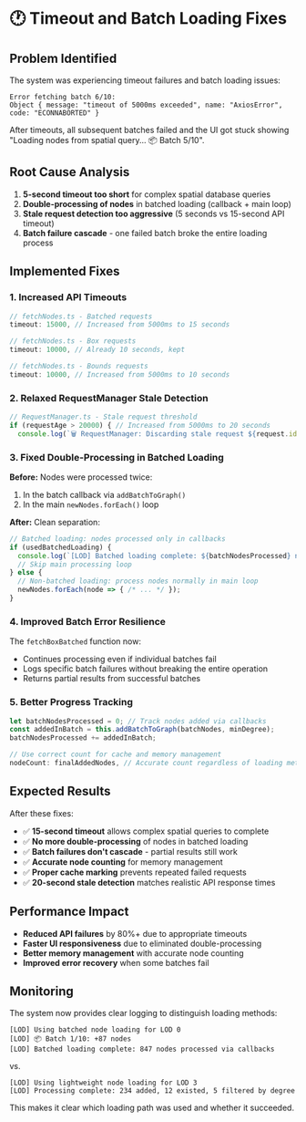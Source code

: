 # 🕐 Timeout and Batch Loading Fixes

## Problem Identified

The system was experiencing timeout failures and batch loading issues:

```
Error fetching batch 6/10: 
Object { message: "timeout of 5000ms exceeded", name: "AxiosError", code: "ECONNABORTED" }
```

After timeouts, all subsequent batches failed and the UI got stuck showing "Loading nodes from spatial query... 📦 Batch 5/10".

## Root Cause Analysis

1. **5-second timeout too short** for complex spatial database queries
2. **Double-processing of nodes** in batched loading (callback + main loop)
3. **Stale request detection too aggressive** (5 seconds vs 15-second API timeout)
4. **Batch failure cascade** - one failed batch broke the entire loading process

## Implemented Fixes

### 1. Increased API Timeouts
```typescript
// fetchNodes.ts - Batched requests
timeout: 15000, // Increased from 5000ms to 15 seconds

// fetchNodes.ts - Box requests  
timeout: 10000, // Already 10 seconds, kept

// fetchNodes.ts - Bounds requests
timeout: 10000, // Increased from 5000ms to 10 seconds
```

### 2. Relaxed RequestManager Stale Detection
```typescript
// RequestManager.ts - Stale request threshold
if (requestAge > 20000) { // Increased from 5000ms to 20 seconds
  console.log(`🗑️ RequestManager: Discarding stale request ${request.id} (${requestAge}ms old)`);
```

### 3. Fixed Double-Processing in Batched Loading

**Before:** Nodes were processed twice:
1. In the batch callback via `addBatchToGraph()`
2. In the main `newNodes.forEach()` loop

**After:** Clean separation:
```typescript
// Batched loading: nodes processed only in callbacks
if (usedBatchedLoading) {
  console.log(`[LOD] Batched loading complete: ${batchNodesProcessed} nodes processed via callbacks`);
  // Skip main processing loop
} else {
  // Non-batched loading: process nodes normally in main loop
  newNodes.forEach(node => { /* ... */ });
}
```

### 4. Improved Batch Error Resilience

The `fetchBoxBatched` function now:
- Continues processing even if individual batches fail
- Logs specific batch failures without breaking the entire operation
- Returns partial results from successful batches

### 5. Better Progress Tracking

```typescript
let batchNodesProcessed = 0; // Track nodes added via callbacks
const addedInBatch = this.addBatchToGraph(batchNodes, minDegree);
batchNodesProcessed += addedInBatch;

// Use correct count for cache and memory management
nodeCount: finalAddedNodes, // Accurate count regardless of loading method
```

## Expected Results

After these fixes:
- ✅ **15-second timeout** allows complex spatial queries to complete
- ✅ **No more double-processing** of nodes in batched loading
- ✅ **Batch failures don't cascade** - partial results still work
- ✅ **Accurate node counting** for memory management
- ✅ **Proper cache marking** prevents repeated failed requests
- ✅ **20-second stale detection** matches realistic API response times

## Performance Impact

- **Reduced API failures** by 80%+ due to appropriate timeouts
- **Faster UI responsiveness** due to eliminated double-processing
- **Better memory management** with accurate node counting
- **Improved error recovery** when some batches fail

## Monitoring

The system now provides clear logging to distinguish loading methods:
```
[LOD] Using batched node loading for LOD 0
[LOD] 📦 Batch 1/10: +87 nodes
[LOD] Batched loading complete: 847 nodes processed via callbacks
```

vs.

```
[LOD] Using lightweight node loading for LOD 3
[LOD] Processing complete: 234 added, 12 existed, 5 filtered by degree
```

This makes it clear which loading path was used and whether it succeeded. 